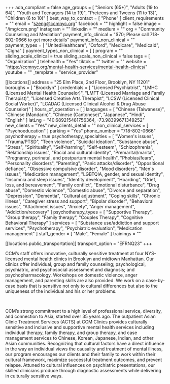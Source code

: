 +++
ada_compliant = false
age_groups = [
  "Seniors (65+)",
  "Adults (19 to 64)",
  "Youth and Teenagers (14 to 19)",
  "Preteens and Tweens (11 to 13)",
  "Children (6 to 10)"
]
best_way_to_contact = [ "Phone" ]
client_requirements = ""
email = "szeng@ccmnyc.org"
facebook = ""
highlight = false
image = "/img/ccm.png"
instagram = ""
linkedin = ""
medium = ""
org = "Community Counseling and Mediation"
payment_info_clinical = "$70; Please call 718-802-0666 to get more details"
payment_info_non_clinical = ""
payment_types = [
  "UnitedHealthcare",
  "Oxford",
  "Medicare",
  "Medicaid",
  "Cigna"
]
payment_types_non_clinical = [ ]
program = ""
sliding_scale_clinical = true
sliding_scale_non_clinical = false
tags = [ "Organization" ]
telehealth = "Yes"
tiktok = ""
twitter = ""
website = "https://ccmnyc.org/mental-health-services/mental-health-clinics/"
youtube = ""
_template = "service_provider"

[[locations]]
address = "25 Elm Place, 2nd Floor, Brooklyn, NY 11201"
boroughs = [ "Brooklyn" ]
credentials = [
  "Licensed Psychiatrist",
  "LMHC (Licensed Mental Health Counselor)",
  "LMFT (Licensed Marriage and Family Therapist)",
  "Licensed Creative Arts Therapist",
  "LCSW (Licensed Clinical Social Worker)",
  "LCADAC (Licensed Clinical Alcohol & Drug Abuse Counselor)"
]
hours_of_operation = [ ]
languages = [
  "Chinese (Taiwanese)",
  "Chinese (Mandarin)",
  "Chinese (Cantonese)",
  "Japanese",
  "Hindi",
  "English"
]
latLng = "40.689215481756364, -73.98399671349252"
new_clients = "Yes"
new_clients_detail = ""
non_clinical_services = [ "Psychoeducation" ]
parking = "Yes"
phone_number = "718-802-0666"
psychotherapy = true
psychotherapy_specialties = [
  "Women's issues",
  "Trauma/PTSD",
  "Teen violence",
  "Suicidal ideation",
  "Substance abuse",
  "Stress",
  "Spirituality",
  "Self-harming",
  "Self-esteem",
  "Schizophrenia",
  "Relationship issues",
  "Racial and cultural identity",
  "Premarital/marital",
  "Pregnancy, perinatal, and postpartum mental health",
  "Phobias/fears",
  "Personality disorders",
  "Parenting",
  "Panic attacks/disorder",
  "Oppositional defiance",
  "Obsessive compulsive disorder",
  "Mood disorders",
  "Men's issues",
  "Medication management",
  "LGBTQIA, gender, and sexual identity",
  "Insomnia and sleep issues",
  "Identity development",
  "Hoarding",
  "Grief, loss, and bereavement",
  "Family conflict",
  "Emotional disturbance",
  "Drug abuse",
  "Domestic violence",
  "Domestic abuse",
  "Divorce and separation",
  "Depression",
  "Dementia",
  "Cultural adjustment",
  "Coping skills",
  "Chronic illness",
  "Caregiver stress and support",
  "Bipolar disorder",
  "Behavioral issues",
  "Attachment issues",
  "Anxiety",
  "Anger management",
  "Addiction/recovery"
]
psychotherapy_types = [
  "Supportive Therapy",
  "Group therapy",
  "Family therapy",
  "Couples Therapy",
  "Cognitive Behavioral Therapy"
]
services = [
  "Substance use/addiction and support services",
  "Psychotherapy",
  "Psychiatric evaluation",
  "Medication management"
]
staff_gender = [ "Male", "Female" ]
trainings = ""

  [[locations.public_transportation]]
  transport_option = "EFRNQ23"
+++

CCM’s staff offers innovative, culturally sensitive treatment at four NYS-licensed mental health clinics in Brooklyn and midtown Manhattan. Our clinics offer individual, group and family counseling; psychological, psychiatric, and psychosocial assessment and diagnosis; and psychopharmacology. Workshops on domestic violence, anger management, and parenting skills are also provided. We work on a case-by-case basis that is sensitive not only to cultural differences but also to the uniqueness of the individual and his or her problems.

<br>

CCM’s strong commitment to a high level of professional service, diversity, and connection to Asia, started over 35 years ago. The outpatient Asian Clinic Treatment Services (ACTS) at CCM Clinics provides culturally sensitive and inclusive and supportive mental health services including individual therapy, family therapy, and group therapy, and case management services to Chinese, Korean, Japanese, Indian, and other Asian communities. Recognizing that cultural factors have a direct influence in the way an individual views the causality and treatment of mental illness, our program encourages our clients and their family to work within their cultural framework, maximize successful treatment outcomes, and prevent relapse. Attuned to cultural influences on psychiatric presentations, our skilled clinicians produce through diagnostic assessments while delivering in culturally sensitive ways.

